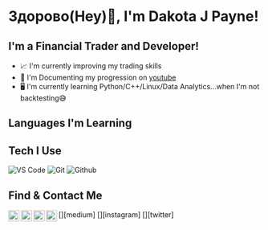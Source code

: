 # Здорово(Hey)👋, I'm Dakota J Payne!  

## I'm a Financial Trader and Developer!
- 📈 I'm currently improving my trading skills
- 🎥 I'm Documenting my progression on [youtube]
- 🖥️ I'm currently learning Python/C++/Linux/Data Analytics...when I'm not backtesting😅

## Languages I'm Learning
<!-- Add links to projects when completed %% -->
<!--[HTML5](https://img.shields.io/badge/-HTML5-000000?style=for-the-badge&logo=HTML5) -->
<!--[CSS3](https://img.shields.io/badge/-CSS3-000000?style=for-the-badge&logo=CSS3)-->
<!--[JavaScript](https://img.shields.io/badge/-JavaScript-000000?style=for-the-badge&logo=javascript)-->

## Tech I Use
![VS Code](http://img.shields.io/badge/-VS%20Code-000000?style=for-the-badge&logo=Visual-studio-code&logoColor=blue)
![Git](http://img.shields.io/badge/-Git-000000?style=for-the-badge&logo=Git)
![Github](http://img.shields.io/badge/-Github-000000?style=for-the-badge&logo=Github&logoColor=green)

## Find & Contact Me
[<img align="left" alt="dakotajpayne | YouTube" width="22px" src="https://cdn.jsdelivr.net/npm/simple-icons@v3/icons/youtube.svg" />][youtube]
[<img align="left" alt="dakotajpayne | Medium" width="22px" src="https://cdn.jsdelivr.net/npm/simple-icons@v3/icons/medium.svg" />][medium]
[<img align="left" alt="dakotajpayne | Instagram" width="22px" src="https://cdn.jsdelivr.net/npm/simple-icons@v3/icons/instagram.svg" />][instagram]
[<img align="left" alt="dakotajpayne | Twitter" width="22px" src="https://cdn.jsdelivr.net/npm/simple-icons@v3/icons/twitter.svg" />][twitter]	 


[website]: https://dakotajpayne.com
[youtube]: https://youtube.com/dakotajpayne
[linkedin]: https://linkedin.com/in/dakotajpayne

